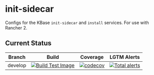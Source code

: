 # init-sidecar
Configs for the KBase `init-sidecar` and `install` services. For use with Rancher 2.

## Current Status

| Branch  | Build                                                              | Coverage                                                                         | LGTM Alerts                                                     |
| ------- | ------------------------------------------------------------------ | -------------------------------------------------------------------------------- | --------------------------------------------------------------- |
| develop  | [![Build Test Image](https://github.com/kbase/init-sidecar/actions/workflows/build_test_pr.yaml/badge.svg)](https://github.com/kbase/init-sidecar/actions/workflows/build_test_pr.yaml) | [![codecov](https://codecov.io/gh/kbase/init-sidecar/branch/develop/graph/badge.svg)](https://codecov.io/gh/kbase/init-sidecar)  | [![Total alerts](https://img.shields.io/lgtm/alerts/g/kbase/init-sidecar.svg?logo=lgtm&logoWidth=18)](https://lgtm.com/projects/g/kbase/init-sidecar/alerts/)  |
